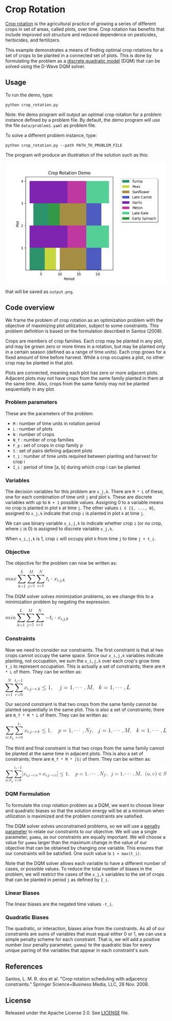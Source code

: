
# Crop Rotation

[Crop rotation](https://en.wikipedia.org/wiki/Crop_rotation) is the
agricultural practice of growing a series of different crops in set of areas,
called plots, over time.  Crop rotation has benefits that include improved soil
structure and reduced dependence on pesticides, herbicides, and fertilizers.

This example demonstrates a means of finding optimal crop rotations for a
set of crops to be planted in a connected set of plots.  This is done by
formulating the problem as a [discrete quadratic model](
https://docs.ocean.dwavesys.com/en/stable/concepts/dqm.html#dqm-sdk) (DQM) that
can be solved using the D-Wave DQM solver.

## Usage

To run the demo, type:

    python crop_rotation.py

Note: the demo program will output an optimal crop rotation for a problem
instance defined by a problem file.  By default, the demo program will use the
file `data/problem1.yaml` as problem file.

To solve a different problem instance, type:

    python crop_rotation.py --path PATH_TO_PROBLEM_FILE

The program will produce an illustration of the solution such as this:

![Example Solution](_static/solution1.png)

that will be saved as `output.png`.

## Code overview

We frame the problem of crop rotation as an optimization problem with the
objective of maximizing plot utilization, subject to some constraints.  This
problem definition is based on the formulation described in Santos (2008).

Crops are members of crop families.  Each crop may be planted in any plot,
and may be grown zero or more times in a rotation, but may be planted only in
a certain season (defined as a range of time units).  Each crop grows for a
fixed amount of time before harvest.  While a crop occupies a plot, no other
crop may be planted in that plot.

Plots are connected, meaning each plot has zero or more adjacent plots.
Adjacent plots may not have crops from the same family planted in them at the
same time.  Also, crops from the same family may not be planted sequentially
in any plot.

### Problem parameters

These are the parameters of the problem:

- `M` : number of time units in rotation period
- `L` : number of plots
- `N` : number of crops
- `N_f` : number of crop families
- `F_p` : set of crops in crop family p
- `S` : set of pairs defining adjacent plots
- `t_i` : number of time units required between planting and harvest for crop i
- `I_i` : period of time [a, b] during which crop i can be planted

### Variables

The decision variables for this problem are `x_j,k`.  There are `M * L` of
these, one for each combination of time unit `j` and plot `k`.  These are
discrete variables with up to `N + 1` possible values.  Assigning 0 to a
variable means no crop is planted in plot `k` at time `j`.  The other values
`i ∈ {1, ..., N}`, assigned to `x_j,k` indicate that crop `i` is planted in
plot `k` at time `j`.

We can use binary variable `x_i,j,k` to indicate whether crop `i` (or no crop,
where `i` is 0) is assigned to discrete variable `x_j,k`.

When `x_i,j,k` is 1, crop `i` will occupy plot `k` from time `j` to time `j +
t_i`.

### Objective

The objective for the problem can now be written as:

![Objective 1](_static/obj1.png)

The DQM solver solves minimization problems, so we change this to a
minimization problem by negating the expression.

![Objective 2](_static/obj2.png)

### Constraints

Now we need to consider our constraints.  The first constraint is that at two
crops cannot occupy the same space.  Since our `x_i,j,k` variables indicate
planting, not occupation, we sum the `x_i,j,k` over each crop's grow time `t_i`
to represent occupation.  This is actually a set of constraints; there are
`M * L` of them.  They can be written as:

![Constraint 1](_static/const1.png)

Our second constraint is that two crops from the same family cannot be planted
sequentially in the same plot.  This is also a set of constraints; there are
`N_f * M * L` of them.  They can be written as:

![Constraint 2](_static/const2.png)

The third and final constraint is that two crops from the same family cannot be
planted at the same time in adjacent plots.  This is also a set of constraints;
there are `N_f * M * |S|` of them.  They can be written as:

![Constraint 3](_static/const3.png)

### DQM Formulation

To formulate the crop rotation problem as a DQM, we want to choose linear and
quadratic biases so that the solution energy will be at a minimum when
utilization is maximized and the problem constraints are satisfied.

The DQM solver solves unconstrained problems, so we will use a
[penalty parameter](https://en.wikipedia.org/wiki/Penalty_method) to
relate our constraints to our objective.  We will use a single parameter,
`gamma`, as our constraints are equally important.  We will choose a value for
`gamma` larger than the maximum change in the value of our objective that can
be obtained by changing one variable.  This ensures that our constraints will
be satisfied.  One such value is `1 + max(t_i)`.

Note that the DQM solver allows each variable to have a different number of
cases, or possible values.  To reduce the total number of biases in the
problem, we will restrict the cases of the `x_j,k` variables to the set of
crops that can be planted in period `j` as defined by `I_i`.

### Linear Biases

The linear biases are the negated time values `-t_i`.

### Quadratic Biases

The quadratic, or interaction, biases arise from the constraints.  As all of
our constraints are sums of variables that must equal either 0 or 1, we can use
a simple penalty scheme for each constraint.  That is, we will add a positive
number (our penalty parameter, `gamma`) to the quadratic bias for every unique
pairing of the variables that appear in each constraint's sum.

## References

Santos, L. M. R. dos et al. "Crop rotation scheduling with adjacency
constraints." Springer Science+Business Media, LLC, 26 Nov. 2008.

## License

Released under the Apache License 2.0. See [LICENSE](LICENSE) file.

